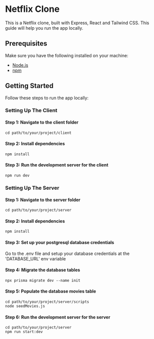 # Netflix Clone

This is a Netflix clone, built with Express, React and Tailwind CSS. This guide will help you run the app locally.

## Prerequisites

Make sure you have the following installed on your machine:

- [Node.js](https://nodejs.org/)
- [npm](https://www.npmjs.com/)

## Getting Started

Follow these steps to run the app locally:

### Setting Up The Client

#### Step 1: Navigate to the client folder

`cd path/to/your/project/client`

#### Step 2: Install dependencies

`npm install`

#### Step 3: Run the development server for the client

`npm run dev`

### Setting Up The Server

#### Step 1: Navigate to the server folder

`cd path/to/your/project/server`

#### Step 2: Install dependencies

`npm install`

#### Step 3: Set up your postgresql database credentials

Go to the .env file and setup your database credentials at the 'DATABASE_URL' env variable

#### Step 4: Migrate the database tables

`npx prisma migrate dev --name init`

#### Step 5: Populate the database movies table

`cd path/to/your/project/server/scripts`\
`node seedMovies.js`

#### Step 6: Run the development server for the server
`cd path/to/your/project/server`\
`npm run start:dev`
